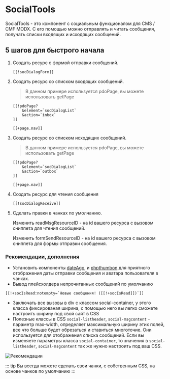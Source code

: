 # SocialTools

SocialTools -  это компонент с социальным функционалом для CMS / CMF MODX.
С его помощью можно отправлять и читать сообщения, получать списки входящих и исходящих сообщений.

## 5 шагов для быстрого начала

1. Создать ресурс с формой отправки сообщений.

    ```modx
    [[!socDialogForm]]
    ```

2. Создать ресурс со списком входящих сообщений.

    > В данном примере используется pdoPage, вы можете использовать getPage

    ```modx
    [[!pdoPage?
        &element=`socDialogList`
        &action=`inbox`
    ]]

    [[+page.nav]]
    ```

3. Создать ресурс со списком исходящих сообщений.

    >В данном примере используется pdoPage, вы можете использовать getPage

    ```modx
    [[!pdoPage?
        &element=`socDialogList`
        &action=`outbox`
    ]]

    [[+page.nav]]
    ```

4. Создать ресурс для чтения сообщения

    ```modx
    [[!socDialogReceive]]
    ```

5. Сделать правки в чанках по умолчанию.

    Изменить readMsgResourceID - на id вашего ресурса с вызовом сниппета для чтения сообщений.

    Изменить formSendResourceID - на id вашего ресурса с вызовом сниппета для формы отправки сообщения.

### Рекомендации, дополнения

* Установить компоненты [dateAgo](http://store.simpledream.ru/dateago), и [phpthumbon](http://modx.com/extras/package/phpthumbon) для приятного отображения даты отправки сообщения и аватара пользователя в чанках.
* Вывод плейсхолдера непрочитанных сообщений по умолчанию

```modx
[[!+socIsRead:notempty=`Новые сообщения! ([[!+socIsRead]])`]]
```

* Заключать все вызовы в div с классом social-container, у этого класса фиксированая ширина, с помощью него вы легко сможете настроить ширину под свой сайт в CSS
* Полезные классы в CSS `social-listheader`, `social-msgcontent` - параметр max-width, определяет максимальную ширину этих полей, все что больше будет обрезаться и ставиться многоточие.
Они используется для отображения списка сообщений.
Если вы изменяете параметры класса `social-container`, то значения в `social-listheader`, `social-msgcontent` так же нужно настроить под ваш CSS.

![Рекомендации](https://file.modx.pro/files/c/2/c/c2ca21272e774ac13d6c9d7bcaaa9bc1.jpg)

::: tip
Вы всегда можете сделать свои чанки, с собственным CSS, на основе чанков по умолчанию
:::
